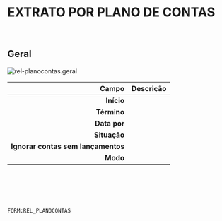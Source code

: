 # EXTRATO POR PLANO DE CONTAS
<br>

## Geral
![rel-planocontas.geral](https://raw.githubusercontent.com/netforcews/docs-erp/master/geral/imagens/rel-planocontas.geral.png)

Campo | Descrição
--:|---
**Início** | 
**Término** | 
**Data por** | 
**Situação** | 
**Ignorar contas sem lançamentos** | 
**Modo** | 
<br>
<br>
<br>
<br>

```FORM:REL_PLANOCONTAS```
